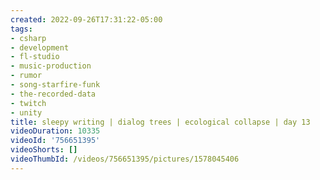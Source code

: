 ```yaml
---
created: 2022-09-26T17:31:22-05:00
tags:
- csharp
- development
- fl-studio
- music-production
- rumor
- song-starfire-funk
- the-recorded-data
- twitch
- unity
title: sleepy writing | dialog trees | ecological collapse | day 13
videoDuration: 10335
videoId: '756651395'
videoShorts: []
videoThumbId: /videos/756651395/pictures/1578045406
---
```

